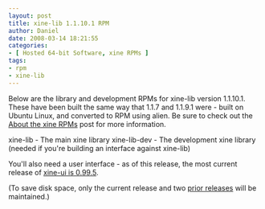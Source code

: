 ```yaml
---
layout: post
title: xine-lib 1.1.10.1 RPM
author: Daniel
date: 2008-03-14 18:21:55
categories:
- [ Hosted 64-bit Software, xine RPMs ]
tags:
- rpm
- xine-lib
---
```


Below are the library and development RPMs for xine-lib version 1.1.10.1. These have been built the same way that 1.1.7 and 1.1.9.1 were - built on Ubuntu Linux, and converted to RPM using alien. Be sure to check out the [About the xine RPMs][abt] post for more information.

xine-lib - The main xine library
xine-lib-dev - The development xine library (needed if you're building an interface against xine-lib)

You'll also need a user interface - as of this release, the most current release of [xine-ui is 0.99.5][ui].

(To save disk space, only the current release and two [prior releases][pri] will be maintained.)


[abt]: /2005/about-the-xine-rpms.html "About the xine RPMs &bull; DJS Consulting Tech Blog"
[ui]:  /2007/xine-ui-0-99-5-rpm.html
[pri]: /2008/xine-lib-1-1-9-1-rpm.html
